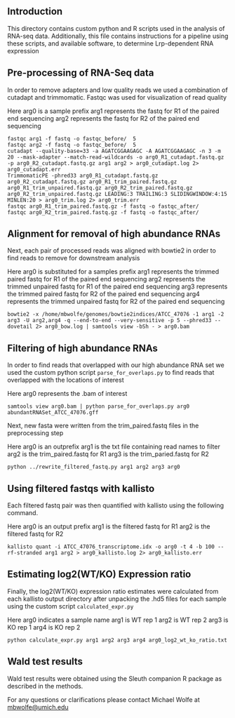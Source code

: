 ## Introduction ##
This directory contains custom python and R scripts used in the analysis of
RNA-seq data. Additionally, this file contains instructions for a pipeline
using these scripts, and available software, to determine Lrp-dependent RNA
expression

## Pre-processing of RNA-Seq data ##
In order to remove adapters and low quality reads we used a combination of
cutadapt and trimmomatic. Fastqc was used for visualization of read quality

Here
arg0 is a sample prefix
arg1 represents the fastq for R1 of the paired end sequencing
arg2 represents the fastq for R2 of the paired end sequencing
```
fastqc arg1 -f fastq -o fastqc_before/	5
fastqc arg2 -f fastq -o fastqc_before/	5
cutadapt --quality-base=33 -a AGATCGGAAGAGC -A AGATCGGAAGAGC -n 3 -m 20 --mask-adapter --match-read-wildcards -o arg0_R1_cutadapt.fastq.gz -p arg0_R2_cutadapt.fastq.gz arg1 arg2 > arg0_cutadapt.log 2> arg0_cutadapt.err
TrimmomaticPE -phred33 arg0_R1_cutadapt.fastq.gz arg0_R2_cutadapt.fastq.gz arg0_R1_trim_paired.fastq.gz arg0_R1_trim_unpaired.fastq.gz arg0_R2_trim_paired.fastq.gz arg0_R2_trim_unpaired.fastq.gz LEADING:3 TRAILING:3 SLIDINGWINDOW:4:15 MINLEN:20 > arg0_trim.log 2> arg0_trim.err
fastqc arg0_R1_trim_paired.fastq.gz -f fastq -o fastqc_after/
fastqc arg0_R2_trim_paired.fastq.gz -f fastq -o fastqc_after/
```

## Alignment for removal of high abundance RNAs ##
Next, each pair of processed reads was aligned with bowtie2 in order to find
reads to remove for downstream analysis

Here
arg0 is substituted for a samples prefix
arg1 represents the trimmed paired fastq for R1 of the paired end sequencing
arg2 represents the trimmed unpaired fastq for R1 of the paired end sequencing
arg3 represents the trimmed paired fastq for R2 of the paired end sequencing
arg4 represents the trimmed unpaired fastq for R2 of the paired end sequencing

```
bowtie2 -x /home/mbwolfe/genomes/bowtie2indices/ATCC_47076 -1 arg1 -2 arg3 -U arg2,arg4 -q --end-to-end --very-sensitive -p 5 --phred33 --dovetail 2> arg0_bow.log | samtools view -bSh - > arg0.bam 
```

## Filtering of high abundance RNAs ##
In order to find reads that overlapped with our high abundance RNA set we used
the custom python script `parse_for_overlaps.py` to find reads that overlapped
with the locations of interest

Here
arg0 represents the .bam of interest

```
samtools view arg0.bam | python parse_for_overlaps.py arg0 abundantRNASet_ATCC_47076.gff
```

Next, new fasta were written from the trim_paired.fastq files in the
preprocessing step

Here
arg0 is an outprefix
arg1 is the txt file containing read names to filter
arg2 is the trim_paired.fastq for R1
arg3 is the trim_paried.fastq for R2

```
python ../rewrite_filtered_fastq.py arg1 arg2 arg3 arg0
```

## Using filtered fastqs with kallisto ##

Each filtered fastq pair was then quantified with kallisto using the following
command.

Here
arg0 is an output prefix
arg1 is the filtered fastq for R1
arg2 is the filtered fastq for R2

```
kallisto quant -i ATCC_47076_transcriptome.idx -o arg0 -t 4 -b 100 --rf-stranded arg1 arg2 > arg0_kallisto.log 2> arg0_kallisto.err
```

## Estimating log2(WT/KO) Expression ratio ##

Finally, the log2(WT/KO) expression ratio estimates were calculated
from each kallisto output directory after unpacking the .hd5 files for
each sample using the custom script `calculated_expr.py`

Here
arg0 indicates a sample name
arg1 is WT rep 1
arg2 is WT rep 2
arg3 is KO rep 1
arg4 is KO rep 2

```
python calculate_expr.py arg1 arg2 arg3 arg4 arg0_log2_wt_ko_ratio.txt
```

## Wald test results ##
Wald test results were obtained using the Sleuth companion R package as
described in the methods.

For any questions or clarifications please contact Michael Wolfe at
mbwolfe@umich.edu
